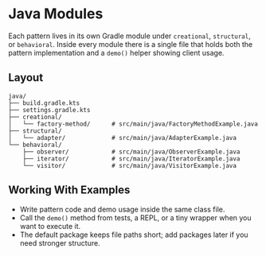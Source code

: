 # Java Modules

Each pattern lives in its own Gradle module under `creational`, `structural`, or `behavioral`. Inside every module there is a single file that holds both the pattern implementation and a `demo()` helper showing client usage.

## Layout

```
java/
├── build.gradle.kts
├── settings.gradle.kts
├── creational/
│   └── factory-method/      # src/main/java/FactoryMethodExample.java
├── structural/
│   └── adapter/             # src/main/java/AdapterExample.java
└── behavioral/
    ├── observer/            # src/main/java/ObserverExample.java
    ├── iterator/            # src/main/java/IteratorExample.java
    └── visitor/             # src/main/java/VisitorExample.java
```

## Working With Examples

- Write pattern code and demo usage inside the same class file.
- Call the `demo()` method from tests, a REPL, or a tiny wrapper when you want to execute it.
- The default package keeps file paths short; add packages later if you need stronger structure.
